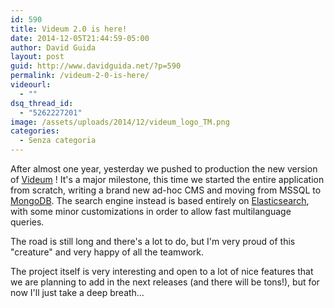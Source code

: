 ```yaml
---
id: 590
title: Videum 2.0 is here!
date: 2014-12-05T21:44:59-05:00
author: David Guida
layout: post
guid: http://www.davidguida.net/?p=590
permalink: /videum-2-0-is-here/
videourl:
  - ""
dsq_thread_id:
  - "5262227201"
image: /assets/uploads/2014/12/videum_logo_TM.png
categories:
  - Senza categoria
---
```

After almost one year, yesterday we pushed to production the new version of <a title="Videum" href="http://www.videum.com" target="_blank">Videum</a> ! It's a major milestone, this time we started the entire application from scratch, writing a brand new ad-hoc CMS and moving from MSSQL to <a title="MongoDB" href="http://www.mongodb.org/" target="_blank">MongoDB</a>. The search engine instead is based entirely on <a title="Elasticsearch" href="http://www.elasticsearch.org/" target="_blank">Elasticsearch</a>, with some minor customizations in order to allow fast multilanguage queries.

The road is still long and there's a lot to do, but I'm very proud of this "creature" and very happy of all the teamwork.

The project itself is very interesting and open to a lot of nice features that we are planning to add in the next releases (and there will be tons!), but for now I'll just take a deep breath&#8230;

<div class="post-details-footer-widgets">
</div>